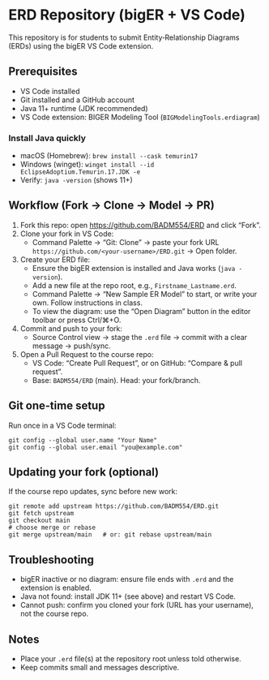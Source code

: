 # ERD Repository (bigER + VS Code)

This repository is for students to submit Entity‑Relationship Diagrams (ERDs) using the bigER VS Code extension.

## Prerequisites
- VS Code installed
- Git installed and a GitHub account
- Java 11+ runtime (JDK recommended)
- VS Code extension: BIGER Modeling Tool (`BIGModelingTools.erdiagram`)

### Install Java quickly
- macOS (Homebrew): `brew install --cask temurin17`
- Windows (winget): `winget install --id EclipseAdoptium.Temurin.17.JDK -e`
- Verify: `java -version` (shows 11+)

## Workflow (Fork → Clone → Model → PR)
1. Fork this repo: open https://github.com/BADM554/ERD and click “Fork”.
2. Clone your fork in VS Code:
   - Command Palette → “Git: Clone” → paste your fork URL `https://github.com/<your-username>/ERD.git` → Open folder.
3. Create your ERD file:
   - Ensure the bigER extension is installed and Java works (`java -version`).
   - Add a new file at the repo root, e.g., `Firstname_Lastname.erd`.
   - Command Palette → “New Sample ER Model” to start, or write your own. Follow instructions in class. 
   - To view the diagram: use the “Open Diagram” button in the editor toolbar or press Ctrl/⌘+O.
4. Commit and push to your fork:
   - Source Control view → stage the `.erd` file → commit with a clear message → push/sync.
5. Open a Pull Request to the course repo:
   - VS Code: “Create Pull Request”, or on GitHub: “Compare & pull request”.
   - Base: `BADM554/ERD` (main). Head: your fork/branch.

## Git one‑time setup
Run once in a VS Code terminal:
```
git config --global user.name "Your Name"
git config --global user.email "you@example.com"
```

## Updating your fork (optional)
If the course repo updates, sync before new work:
```
git remote add upstream https://github.com/BADM554/ERD.git
git fetch upstream
git checkout main
# choose merge or rebase
git merge upstream/main   # or: git rebase upstream/main
```

## Troubleshooting
- bigER inactive or no diagram: ensure file ends with `.erd` and the extension is enabled.
- Java not found: install JDK 11+ (see above) and restart VS Code.
- Cannot push: confirm you cloned your fork (URL has your username), not the course repo.

## Notes
- Place your `.erd` file(s) at the repository root unless told otherwise.
- Keep commits small and messages descriptive.
